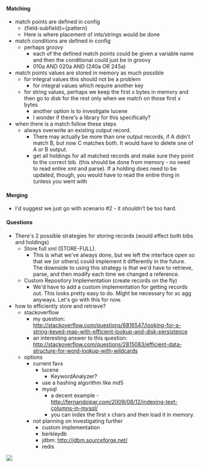 #### Matching ####
  * match points are defined in config
    * {field-subfield}={pattern}
    * Here is where placement of ints/strings would be done
  * match conditions are defined in config
    * perhaps groovy
      * each of the defined match points could be given a variable name and then the conditional could just be in groovy
      * 010a AND 020a AND (240a OR 245a)
  * match points values are stored in memory as much possible
    * for integral values this should not be a problem
      * for integral values which require another key
    * for string values, perhaps we keep the first x bytes in memory and then go to disk for the rest only when we match on those first x bytes
      * another option is to investigate lucene
      * I wonder if there's a library for this specifically?
  * when there is a match follow these steps
    * always overwrite an existing output record.
      * There may actually be more than one output records, if A didn't match B, but now C matches both.  It would have to delete one of A or B output.
      * get all holdings for all matched records and make sure they point to the correct bib. (this should be done from memory - no need to read entire xml and parse).  If a holding does need to be updated, though, you would have to read the entire thing in (unless you went with

#### Merging ####
  * I'd suggest we just go with scenario #2 - it shouldn't be too hard.

#### Questions ####
  * There's 2 possible strategies for storing records (would effect both bibs and holdings)
    * Store full xml (STORE-FULL).
      * This is what we've always done, but we left the interface open so that we (or others) could implement it differently in the future.  The downside to using this strategy is that we'd have to retrieve, parse, and then modify each time we changed a reference.
    * Custom Repository Implementation (create records on the fly)
      * We'd have to add a custom implementation for getting records out.  This looks pretty easy to do.  Might be necessary for xc agg anyways.  Let's go with this for now.
  * how to efficiently store and retrieve?
    * stackoverflow
      * my question: http://stackoverflow.com/questions/6816547/looking-for-a-string-keyed-map-with-efficient-lookup-and-disk-persistence
      * an interesting answer to this question: http://stackoverflow.com/questions/2815083/efficient-data-structure-for-word-lookup-with-wildcards
    * options
      * current favs
        * lucene
          * KeywordAnalyzer?
        * use a hashing algorithm like md5
        * mysql
          * a decent example - http://fernandoipar.com/2009/08/12/indexing-text-columns-in-mysql/
          * you can index the first x chars and then load it in memory.
      * not planning on investigating further
        * custom implementation
        * berkleydb
        * jdbm: http://jdbm.sourceforge.net/
        * redis
<img src='https://docs.google.com/drawings/pub?id=1I607TCukkt6xjcHJ4zMyZano_kPEiM09gRR4h-cN9B0&w=960&h=720&nonsense=true.png' />